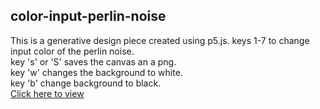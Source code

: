 ## color-input-perlin-noise
 This is a generative design piece created using p5.js.
 keys 1-7 to change input color of the perlin noise. </br>
 key 's' or 'S' saves the canvas an a png. </br>
 key 'w' changes the background to white.</br>
 key 'b' change background to black.</br>
 [Click here to view](https://ellamcmorrow.github.io/color-input/)

